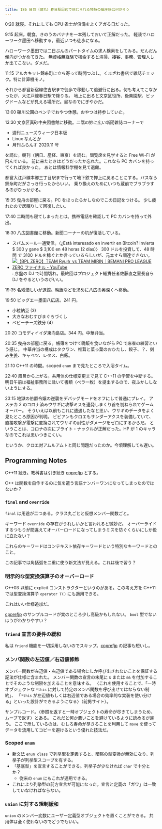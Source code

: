 ```yaml
---
title: 186 日目（晴れ）春日駅周辺で感じられる独特の威圧感は何だろう
---
```


0:20 就寝。それにしても CPU 雀士が倍満をよくアガる日だった。

9:15 起床。朝食。きのうのバナナを一本残しておいて正解だった。
軽装でハローワーク墨田へ移動する。最近いつも徒歩になる。

ハローワーク墨田では二日ぶんのパートタイムの求人検索をしてみる。だんだん傾向がつかめてきた。
無資格無経験で検索すると清掃、接客、事務、管理人しか出てこない。ダメだ。

11:15 アルカキット錦糸町に立ち寄って時間つぶし。くまざわ書店で雑誌チェック。特に計算機モノ。

それから都営新宿線住吉駅まで徒歩で移動して逃避行に出る。何も考えてこなかったが、大江戸線春日駅で降りる。
地上に出ると文京区役所、後楽園駅、ビッグドームなどが見える場所だ。昼なのでにぎやかだ。

13:00 礫川公園のベンチでおやつ休憩。おやつは持参していた。

13:30 文京区真砂中央図書館に移動。二階の妙に広い新聞雑誌コーナーで

* 週刊ニューズウィーク日本版
* Linux なんとか
* 月刊ふらんす 2020.11 号

を読む。朝刊（朝日、産経、東京）を読む。閲覧席を見学すると Free Wi-Fi が飛んでいる。
前に来たときはどうだったか忘れた。これなら PC カバンを持ってくれば良かった。
あとは情報科学棚を見て退館。

都営大江戸線本郷三丁目駅まで行って地下鉄で押上に戻ることにする。バスなら錦糸町だがさっき行ったからいい。
乗り換えのためにいつも蔵前でブラブラするのがひっかかる。

15:35 曳舟の部屋に戻る。PC をほったらかしなのでこの日記をつける。
少し疲れたので居眠りして回復したい。

17:40 二時間も寝てしまったとは。携帯電話を確認して PC カバンを持って外出。

18:30 八広図書館に移動。新聞コーナーの机が復活している。

* スパムメール一通受信。〈¿Está interesado en invertir en Bitcoin? Invierta $ 300 y gane $ 3,100 en 48 horas (2 días)〉
  300 ドルを投資して、48 時間 で 3100 ドルを稼ぐとか言っているらしいが、元本すら調達できない。
* [![【BPL ZERO】TEAM Ryu☆ vs TEAM MIRIN｜BEMANI PRO LEAGUE ZERO ファイナル - YouTube](http://img.youtube.com/vi/OO29h5Uo-sc/1.jpg)](https://www.youtube.com/watch?v=OO29h5Uo-sc):
  序盤の DJ で時間切れ。最終回はプロジェクト総責任者佐藤直之室長自ら DJ をやるというのがいい。

19:35 名残惜しいが退館。晩飯などを求めに八広の奥深くへ移動。

19:50 ビッグエー墨田八広店。241 円。

* 小粒納豆 (3)
* 大きなおむすびまぐろづくし
* ベビーチーズ鉄分 (4)

20:20 コモディイイダ東向島店。344 円。中華弁当。

20:35 曳舟の部屋に戻る。帳簿をつけて晩飯を食いながら PC で麻雀の練習という感じ。
中華弁当の構成はタクワン、椎茸と菜っ葉のおひたし、餃子、？、刻み生姜、キャベツ、レタス、白飯。

21:10 C++11 の時間。scoped `enum` まで見たところで入浴タイム。

22:40 風呂から上がる。共用体の仕様変更まで見て C++11 の学習を中断する。
明日午前は福祉事務所に赴いて書類（ペラ一枚）を提出するので、夜ふかししないようにする。

23:15 地獄の伯爵令嬢の逆襲をデバッグモードをオフにして普通にプレイ。
アステカ 2 のコロナ済みウサギに攻撃ミスを連発しまくり首を刎ねられてゲームオーバー。
そういえば以前もこれに遭遇したなと思い、ウサギのデータをよく見たところ原因が判明。
ビビアンもクロエもサンダーアクスを装備していて、直接攻撃が電撃に変換されてウサギの耐性がダメージをゼロにするからだ。
ということは、コロナの次にブライト・ナックルが正解だった。HP が 1 のキャラなのでこれは思いつきにくい。

というか、クロエ対アムルアムトと同じ問題だったのか。今頃理解しても遅い。

## Programming Notes

C++11 続き。教科書は引き続き [cpprefjp] とする。

C++ は関数を自作するのに気を遣う言語ナンバーワンになってしまったのではないか？

### `final` and `override`

`final` は用途が二つある。クラス丸ごとと仮想メンバー関数ごと。

キーワード `override` の存在がうれしいかと言われると微妙だ。
オーバーライドするつもりが間違えてオーバーロードになってしまうミスを防ぐくらいにしか役に立たない？

これらのキーワードはコンテキスト依存キーワードという特別なキーワードとのこと。

この記事では角括弧を二重に使う新文法が見える。これは後で習う？

### 明示的な型変換演算子のオーバーロード

C++03 以前に explicit コンストラクターというのがある。この考え方を
C++11 では型変換演算子 `operator T()` にも適用できる。

これはいい仕様追加だ。

[cpprefjp] のサンプルコードが実のところ少し高級かもしれない。
`bool` 型でないほうがわかりやすい？

### `friend` 宣言の要件の緩和

私は `friend` 機能を一切採用しないのでスキップ。[cpprefjp] の記事も短いし。

### メンバ関数の左辺値／右辺値修飾

メンバー関数が左辺値・右辺値である場合にしか呼び出されないことを保証する記法が仕様に含まれた。
メンバー関数の宣言の末尾に `&` または `&&` を付加することでそのような制限を加えることを意味する。
〈これを使用することで、「一時オブジェクトな `*this` に対して特定のメンバ関数を呼び出せてはならない制約」、
「`*this` が左辺値もしくは右辺値である場合の効率的な実装を使い分ける」といった設計ができるようになる〉（前掲サイト）。

サンプルコード。〈参照を返すと一時オブジェクトの寿命が尽きてしまうため、ムーブで返す〉とある。
これだと何か悪いことを避けているように読めるが違う。
ここで示しているのは、むしろ寿命が尽きることを利用して `move` を使ってデータを流用してコピーを避けるという優れた技法だ。

### Scoped `enum`

* 新文法 `enum class` で列挙型を定義すると、暗黙の型変換が無効になり、列挙子が列挙型スコープを有する。
* 「基底型」を宣言することができる。列挙子が少なければ `char` で十分とか？
  * 従来の `enum` にもこれが適用できる。
* これにより列挙型の前方宣言が可能になった。宣言と定義の「ガワ」は一致していなければならない。

### `union` に対する規制緩和

`union` のメンバー変数にユーザー定義型オブジェクトを置くことができる。
共用体は全く使わないのでどうでもいい。

[cpprefjp]: https://cpprefjp.github.io/
